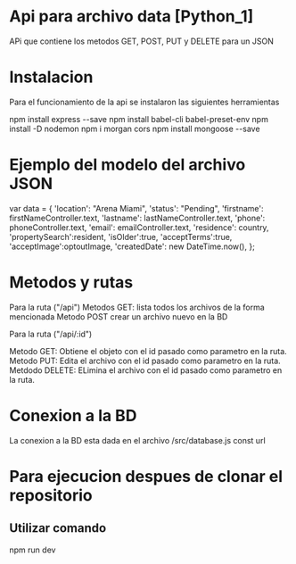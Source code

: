# Api para archivo data [Python_1]

APi que contiene los metodos GET, POST, PUT y DELETE para un JSON 

# Instalacion

Para el funcionamiento de la api se instalaron las siguientes herramientas

npm install express --save
npm install babel-cli babel-preset-env
npm install -D nodemon
npm i morgan cors
npm install mongoose --save


# Ejemplo del modelo del archivo JSON

var data = {
      'location': "Arena Miami",
      'status': "Pending",
      'firstname': firstNameController.text,
      'lastname': lastNameController.text,
      'phone': phoneController.text,
      'email': emailController.text,
      'residence': country,
      'propertySearch':resident,
      'isOlder':true,
      'acceptTerms':true,
      'acceptImage':optoutImage,
      'createdDate': new DateTime.now(),
    };

# Metodos y rutas
Para la ruta ("/api")
Metodos GET: lista todos los archivos de la forma mencionada
Metodo POST crear un archivo nuevo en la BD

Para la ruta ("/api/:id")

Metodo GET: Obtiene el objeto con el id pasado como parametro en la ruta.
Metodo PUT: Edita el archivo con el id pasado como parametro en la ruta.
Metdodo DELETE: ELimina el archivo con el id pasado como parametro en la ruta.

# Conexion a la BD

La conexion a la BD esta dada en el archivo /src/database.js const url



# Para ejecucion despues de clonar el repositorio
## Utilizar comando
  npm run dev